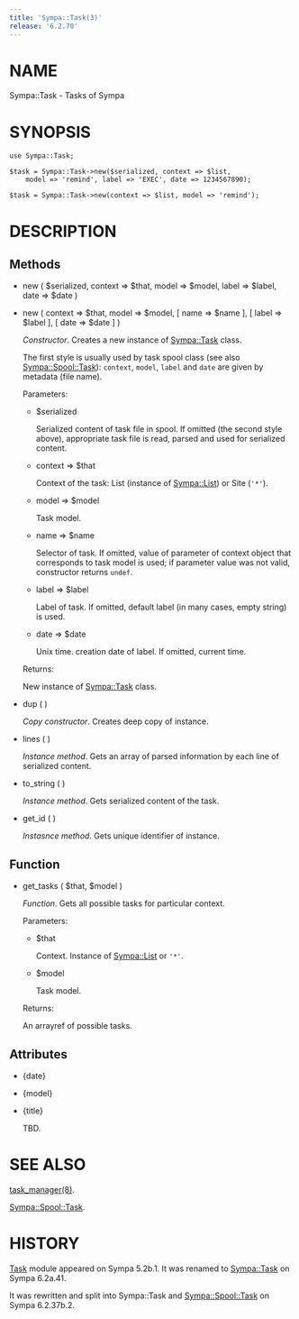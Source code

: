 ```yaml
---
title: 'Sympa::Task(3)'
release: '6.2.70'
---
```


# NAME

Sympa::Task - Tasks of Sympa

# SYNOPSIS

    use Sympa::Task;
    
    $task = Sympa::Task->new($serialized, context => $list,
        model => 'remind', label => 'EXEC', date => 1234567890);
    
    $task = Sympa::Task->new(context => $list, model => 'remind');

# DESCRIPTION

## Methods

- new ( $serialized, context => $that, model => $model,
label => $label, date => $date )
- new ( context => $that, model => $model, \[ name => $name \],
\[ label => $label \], \[ date => $date \] )

    _Constructor_.
    Creates a new instance of [Sympa::Task](./Sympa-Task.3.md) class.

    The first style is usually used by task spool class
    (see also [Sympa::Spool::Task](./Sympa-Spool-Task.3.md)): `context`, `model`, `label` and `date`
    are given by metadata (file name).

    Parameters:

    - $serialized

        Serialized content of task file in spool.
        If omitted (the second style above), appropriate task file is read,
        parsed and used for serialized content.

    - context => $that

        Context of the task: List (instance of [Sympa::List](./Sympa-List.3.md)) or Site (`'*'`).

    - model => $model

        Task model.

    - name => $name

        Selector of task.
        If omitted, value of parameter of context object that corresponds to
        task model is used; if parameter value was not valid, constructor returns
        `undef`.

    - label => $label

        Label of task.
        If omitted, default label (in many cases, empty string) is used.

    - date => $date

        Unix time. creation date of label.
        If omitted, current time.

    Returns:

    New instance of [Sympa::Task](./Sympa-Task.3.md) class.

- dup ( )

    _Copy constructor_.
    Creates deep copy of instance.

- lines ( )

    _Instance method_.
    Gets an array of parsed information by each line of serialized content.

- to\_string ( )

    _Instance method_.
    Gets serialized content of the task. 

- get\_id ( )

    _Instasnce method_.
    Gets unique identifier of instance.

## Function

- get\_tasks ( $that, $model )

    _Function_.
    Gets all possible tasks for particular context.

    Parameters:

    - $that

        Context. Instance of [Sympa::List](./Sympa-List.3.md) or `'*'`.

    - $model

        Task model.

    Returns:

    An arrayref of possible tasks.

## Attributes

- {date}
- {model}
- {title}

    TBD.

# SEE ALSO

[task\_manager(8)](./task_manager.8.md).

[Sympa::Spool::Task](./Sympa-Spool-Task.3.md).

# HISTORY

[Task](https://metacpan.org/pod/Task) module appeared on Sympa 5.2b.1.
It was renamed to [Sympa::Task](./Sympa-Task.3.md) on Sympa 6.2a.41.

It was rewritten and split into Sympa::Task and [Sympa::Spool::Task](./Sympa-Spool-Task.3.md) on
Sympa 6.2.37b.2.
